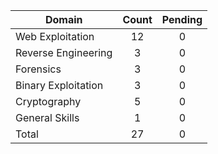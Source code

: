 

| Domain              | Count | Pending |
| ------------------- | :---: |  :---:  |
| Web Exploitation    |   12  |    0    |
| Reverse Engineering |   3   |    0    |
| Forensics           |   3   |    0    |
| Binary Exploitation |   3   |    0    |
| Cryptography        |   5   |    0    |
| General Skills      |   1   |    0    |
| Total               |   27  |    0    |
